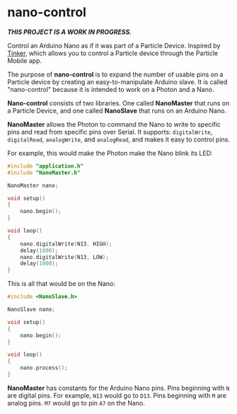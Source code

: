 # nano-control
***THIS PROJECT IS A WORK IN PROGRESS.***

Control an Arduino Nano as if it was part of a Particle Device.  Inspired by [Tinker](https://docs.particle.io/guide/getting-started/examples/photon/#tinker), which allows you to control a Particle device through the Particle Mobile app.

The purpose of **nano-control** is to expand the number of usable pins on a Particle device by creating an easy-to-manipulate Arduino slave.  It is called "nano-control" because it is intended to work on a Photon and a Nano.

**Nano-control** consists of two libraries.  One called **NanoMaster** that runs on a Particle Device, and one called **NanoSlave** that runs on an Arduino Nano.

**NanoMaster** allows the Photon to command the Nano to write to specific pins and read from specific pins over Serial.  It supports: `digitalWrite`, `digitalRead`, `analogWrite`, and `analogRead`, and makes it easy to control pins.

For example, this would make the Photon make the Nano blink its LED:
```cpp
#include "application.h"
#include "NanoMaster.h"

NanoMaster nano;

void setup()
{
    nano.begin();
}

void loop()
{
    nano.digitalWrite(N13, HIGH);
    delay(1000);
    nano.digitalWrite(N13, LOW);
    delay(1000);
}
```

This is all that would be on the Nano:
```cpp
#include <NanoSlave.h>

NanoSlave nano;

void setup()
{
    nano.begin();
}

void loop()
{
    nano.process();
}
```

**NanoMaster** has constants for the Arduino Nano pins.  Pins beginning with `N` are digital pins.  For example, `N13` would go to `D13`.  Pins beginning with `M` are analog pins.  `M7` would go to pin `A7` on the Nano.
